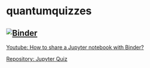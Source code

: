 # quantumquizzes


[![Binder](https://mybinder.org/badge_logo.svg)](https://mybinder.org/v2/gh/qwchagas/quantumquizzes/main?labpath=quiz_tests.ipynb)
---
[Youtube: How to share a Jupyter notebook with Binder?](https://www.youtube.com/watch?v=owSGVOov9pQ)

[Repository: Jupyter Quiz](https://github.com/jmshea/jupyterquiz)

